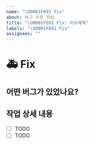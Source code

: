 ```yaml
---
name: "\U0001F691️ Fix"
about: 버그 수정 작업
title: "\U0001F691️ Fix: 이슈제목"
labels: "\U0001F691️ Fix"
assignees: ""
---
```


# 🚑️ Fix

## 어떤 버그가 있었나요?

## 작업 상세 내용

- [ ] TODO
- [ ] TODO
